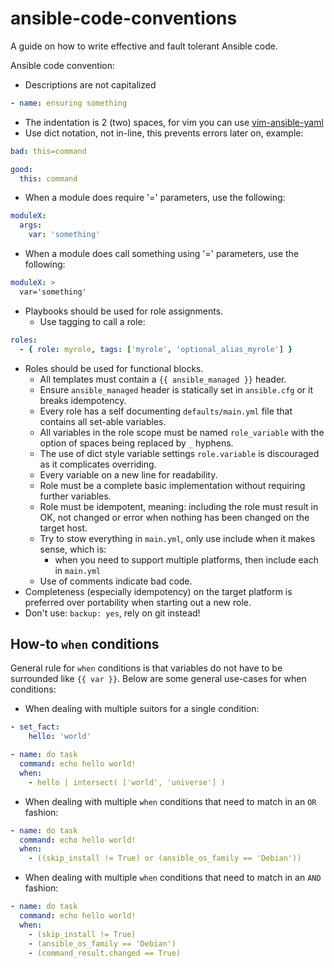 # ansible-code-conventions
A guide on how to write effective and fault tolerant Ansible code.

Ansible code convention:

- Descriptions are not capitalized

```yaml
- name: ensuring something
```

- The indentation is 2 (two) spaces, for vim you can use [vim-ansible-yaml](https://github.com/chase/vim-ansible-yaml)
- Use dict notation, not in-line, this prevents errors later on, example:

```yaml
bad: this=command

good:
  this: command
```
- When a module does require '=' parameters, use the following:

```yaml
moduleX:
  args:
    var: 'something'
```
- When a module does call something using '=' parameters, use the following:

```yaml
moduleX: >
  var='something'
```

- Playbooks should be used for role assignments.
	- Use tagging to call a role:
```yaml
roles:
  - { role: myrole, tags: ['myrole', 'optional_alias_myrole'] }
```
- Roles should be used for functional blocks.
    - All templates must contain a `{{ ansible_managed }}` header.
    - Ensure `ansible_managed` header is statically set in `ansible.cfg` or it breaks idempotency.
	- Every role has a self documenting `defaults/main.yml` file that contains all set-able variables.
	- All variables in the role scope must be named `role_variable` with the option of spaces being replaced by `_` hyphens.
	- The use of dict style variable settings `role.variable` is discouraged as it complicates overriding.
	- Every variable on a new line for readability.
	- Role must be a complete basic implementation without requiring further variables.
	- Role must be idempotent, meaning: including the role must result in OK, not changed or error when nothing has been changed on the target host.
	- Try to stow everything in `main.yml`, only use include when it makes sense, which is:
		- when you need to support multiple platforms, then include each in `main.yml`
	- Use of comments indicate bad code.
- Completeness (especially idempotency) on the target platform is preferred over portability when starting out a new role.
- Don't use: `backup: yes`, rely on git instead!

## How-to `when` conditions

General rule for `when` conditions is that variables do not have to be surrounded like `{{ var }}`. Below are some general use-cases for when conditions:

- When dealing with multiple suitors for a single condition:

```yaml
- set_fact:
    hello: 'world'

- name: do task
  command: echo hello world!
  when:
    - hello | intersect( ['world', 'universe'] )
```
- When dealing with multiple `when` conditions that need to match in an `OR` fashion:

```yaml
- name: do task
  command: echo hello world!
  when:
    - ((skip_install != True) or (ansible_os_family == 'Debian'))
```

- When dealing with multiple `when` conditions that need to match in an `AND` fashion:

```yaml
- name: do task
  command: echo hello world!
  when:
    - (skip_install != True)
    - (ansible_os_family == 'Debian')
    - (command_result.changed == True)
```
